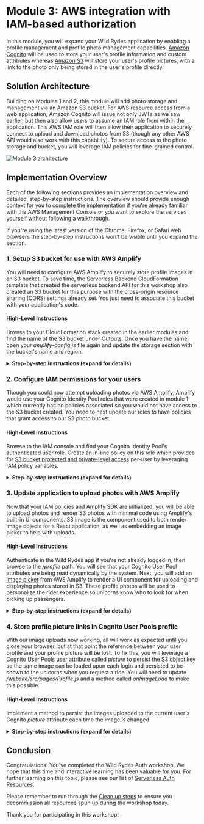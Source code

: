 # Module 3: AWS integration with IAM-based authorization

In this module, you will expand your Wild Rydes application by enabling a profile management and profile photo management capabilities. [Amazon Cognito](https://aws.amazon.com/cognito/) will be used to store your user's profile information and custom attributes whereas [Amazon S3](https://aws.amazon.com/s3/) will store your user's profile pictures, with a link to the photo only being stored in the user's profile directly.

## Solution Architecture

Building on Modules 1 and 2, this module will add photo storage and management via an Amazon S3 bucket. For AWS resource access from a web application, Amazon Cognito will issue not only JWTs as we saw earlier, but then also allow users to assume an IAM role from within the application. This AWS IAM role will then allow their application to securely connect to upload and download photos from S3 (though any other AWS API would also work with this capability). To secure access to the photo storage and bucket, you will leverage IAM policies for fine-grained control.

![Module 3 architecture](../images/wildrydes-module3-architecture.png)

## Implementation Overview

Each of the following sections provides an implementation overview and detailed, step-by-step instructions. The overview should provide enough context for you to complete the implementation if you're already familiar with the AWS Management Console or you want to explore the services yourself without following a walkthrough.

If you're using the latest version of the Chrome, Firefox, or Safari web browsers the step-by-step instructions won't be visible until you expand the section.

### 1. Setup S3 bucket for use with AWS Amplify

You will need to configure AWS Amplify to securely store profile images in an S3 bucket. To save time, the Serverless Backend CloudFormation template that created the serverless backend API for this workshop also created an S3 bucket for this purpose with the cross-origin resource sharing (CORS) settings already set. You just need to associate this bucket with your application's code.

#### High-Level Instructions

Browse to your CloudFormation stack created in the earlier modules and find the name of the S3 bucket under Outputs. Once you have the name, open your *amplify-config.js* file again and update the storage section with the bucket's name and region.

<details>
<summary><strong>Step-by-step instructions (expand for details)</strong></summary><p>

1. Go the AWS Management Console, click **Services** then select **CloudFormation** under Management Tools.

1. In the CloudFormation console, click on your Wild Rydes stack name, such as **WildRydesBackend**.

1. Click on the **Outputs** tab.

1. Copy your bucket name to your clipboard. It is the name shown under `Value` for the key called *WildRydesProfilePicturesBucket*.

1. Next, return to your Cloud9 IDE and open the file */website/src/amplify-config.js*.

1. Fill in values for both the bucket name, which you just copied, as well as the region where your CloudFormation template was launched

1. Your final structure for the storage configuration of *amplify-config.js* should look like the following.

	```
	    Storage: {
	        bucket: 'wildrydes-profilepicturesbucket-1rmvuic97osxd',
	        region: 'us-east-1'
	    }
	```

</p></details>

### 2. Configure IAM permissions for your users

Though you could now attempt uploading photos via AWS Amplify, Amplify would use your Cognito Identity Pool roles that were created in module 1 which currently has no policies associated so you would not have access to the S3 bucket created. You need to next update our roles to have policies that grant access to our S3 photo bucket.

#### High-Level Instructions

Browse to the IAM console and find your Cognito Identity Pool's authenticated user role. Create an in-line policy on this role which provides for [S3 bucket protected and private-level access](https://aws-amplify.github.io/docs/js/storage#file-access-levels) per-user by leveraging IAM policy variables. 

<details>
<summary><strong>Step-by-step instructions (expand for details)</strong></summary><p>

1. Go the AWS Management Console, click **Services** then select **IAM** under Security, Identity, and Compliance.

1. Choose **Roles**.

1. Search for *WildRydes* to find the two roles which were created by Cognito Identity Pools when you created the Identity Pool in module one. Should you not be able to find the roles here, you can alternatively go to the **Cognito Federated Identities** console, find the correct identity pool, then click **Edit Identity Pool** in the top-right corner to see the roles listed. Each identity pool has both an Unauthenticated user role and an Authenticated user role.

1. Once you have found the names of the roles, go back to the IAM console and **select the *Auth* role** for your authenticated users.
	
	> If the full name of the role is hidden from view due to column width, you can hover over the partially visible name of the role to see the full name of the role as a tool tip.
	
	![IAM WildRydes Auth Role Selection](../images/iam-wildrydes-role-selection.png)
	
1. We want to grant permissions to this role explicitly so we will use an inline policy, which would be deleted with this role if it were ever to be deleted.

1. Choose **Add inline policy** on the right-hand side to create a new inline policy associated to this IAM role.

	![Add inline policy to WildRydes auth role](../images/iam-wildrydes-auth-role-add-inline-policy.png)

1. Choose the **JSON** tab to allow you to free-form edit the new policy.

1. Paste the following IAM policy statements for S3 access. After pasting, you will need to go **replace the bucket name** listed in all caps with your bucket name (a total of 4 times).
	
	> Be sure to leave the parts of the resource names before and after the replacement value alone and not accidentally modify them.
	
	> The following policy makes use of IAM policy variables where *${aws:userid}* represents the current authenticated user's unique Cognito identity ID. This policy's effective permissions will allow all authenticated users to read objects from the root of the bucket and any /protected path, but only allow users to read their own private sub-path and write to their sub-path within the protected path. These are default paths that are integrated with AWS Amplify to easily set [file access levels](https://aws-amplify.github.io/docs/js/storage#file-access-levels).

	```
	{
	    "Version": "2012-10-17",
	    "Statement": [
	        {
	            "Effect": "Allow",
	            "Action": [
	                "s3:PutObject",
	                "s3:GetObject",
	                "s3:GetObjectVersion",
	                "s3:DeleteObject",
	                "s3:DeleteObjectVersion"
	            ],
	            "Resource": "arn:aws:s3:::REPLACE_WITH_YOUR_BUCKET_NAME/private/${aws:userid}/*"
	        },
	        {
	            "Effect": "Allow",
	            "Action": [
	                "s3:GetObject",
	                "s3:GetObjectVersion"
	            ],
	            "Resource": "arn:aws:s3:::REPLACE_WITH_YOUR_BUCKET_NAME/protected/*"
	        },
	        {
	            "Effect": "Allow",
	            "Action": [
	                "s3:PutObject",
	                "s3:DeleteObject",
	                "s3:DeleteObjectVersion"
	            ],
	            "Resource": "arn:aws:s3:::REPLACE_WITH_YOUR_BUCKET_NAME/protected/${aws:userid}/*"
	        },
	        {
	            "Effect": "Allow",
	            "Action": [
	                "s3:PutObject",
	                "s3:GetObject",
	                "s3:GetObjectVersion",
	                "s3:DeleteObject",
	                "s3:DeleteObjectVersion"
	            ],
	            "Resource": "arn:aws:s3:::REPLACE_WITH_YOUR_BUCKET_NAME/public/*"
	        }
	    ]
	}
	```
1. Choose **Review policy**.

1. Name the policy `WildRydes-S3Access`.

1. After reviewing for accuracy and any syntax errors, choose **Create policy**.

</p></details>

### 3. Update application to upload photos with AWS Amplify

Now that your IAM policies and Amplify SDK are initialized, you will be able to upload photos and render S3 photos with minimal code using Amplify's built-in UI components. S3 image is the component used to both render image objects for a React application, as well as embedding an image picker to help with uploads.

#### High-Level Instructions

Authenticate in the Wild Rydes app if you're not already logged in, then browse to the */profile* path. You will see that your Cognito User Pool attributes are being read dynamically by the system. Next, you will add an [image picker](https://aws-amplify.github.io/docs/js/storage#s3image) from AWS Amplify to render a UI component for uploading and displaying photos stored in S3. These profile photos will be used to personalize the rider experience so unicorns know who to look for when picking up passengers.

<details>
<summary><strong>Step-by-step instructions (expand for details)</strong></summary><p>

1. After logging in to Wild Rydes (if you're not authenticated already), browse to the **/profile** path.

1. You should see that your e-mail address and phone number you registered with are displayed which are all of your currently populated attributes.

1. Open your Cloud9 IDE environment and open the file at */website/src/pages/Profile.js*.

1. **Uncomment** the line that says *S3Image*. This instantiates an Amplify UI component for React apps for image rendering and uploading and only requires this single line of code.

1. Go back to the Wild Rydes app and visit the **/profile** path after logging in. You should now be able to upload photos with the new image picker.

</p></details>

### 4. Store profile picture links in Cognito User Pools profile

With our image uploads now working, all will work as expected until you close your browser, but at that point the reference between your user profile and your profile picture will be lost. To fix this, you will leverage a Cognito User Pools user attribute called *picture* to persist the S3 object key so the same image can be loaded upon each login and persisted to be shown to the unicorns when you request a ride. You will need to update */website/src/pages/Profile.js* and a method called *onImageLoad* to make this possible.

#### High-Level Instructions

Implement a method to persist the images uploaded to the current user's Cognito *picture* attribute each time the image is changed.

<details>
<summary><strong>Step-by-step instructions (expand for details)</strong></summary><p>

1. Open your Cloud9 IDE environment and open the file at */website/src/pages/Profile.js*.

1. The S3Image UI component has a built-in method called *onImageLoad* which provides in its invocation the full URL of any image uploaded. We will make use of this built-in function to persist our image URLs out to Cognito.

1. Replace the existing *onImageLoad* function with the following code:

	```
	async onImageLoad(url) {
	    if (!this.state.user.getSession) { return };
	    console.log('Profile Picture URL:', url);
	    try {
	        let result = await Auth.updateUserAttributes(this.state.user, {
	            'picture': this.state.image_key
	        });
	        console.log(result);
	    } catch (ex) {
	        console.error('Attribute update error:', ex);
	    }
	}
	```

1. Now with this new method in place, upload a new photo after logging into Wild Rydes then close your browser. Open a new window and try logging in again. Your photo should load as it did previously.

</p></details>

## Conclusion

Congratulations! You've completed the Wild Rydes Auth workshop. We hope that this time and interactive learning has been valuable for you. For further learning on this topic, please see our list of [Serverless Auth Resources](../Resources.md).

Please remember to run through the [Clean up steps](../9_CleanUp) to ensure you decommission all resources spun up during the workshop today.

Thank you for participating in this workshop!